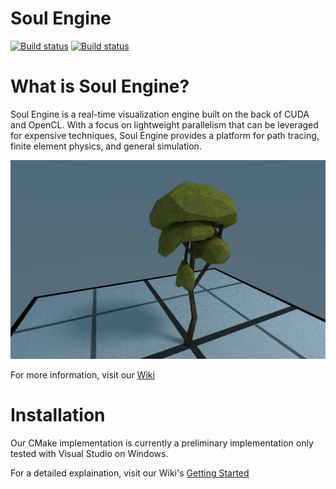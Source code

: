 # Soul Engine
[![Build status](https://travis-ci.org/Synodic-Software/Soul-Engine.svg?branch=master)](https://travis-ci.org/Synodic-Software/Soul-Engine)
[![Build status](https://ci.appveyor.com/api/projects/status/ryye37u8hw4ofd5l?svg=true)](https://ci.appveyor.com/project/Synodic-Software/soul-engine)

# What is Soul Engine?
Soul Engine is a real-time visualization engine built on the back of CUDA and OpenCL. With a focus on lightweight parallelism that can be leveraged for expensive techniques, Soul Engine provides a platform for path tracing, finite element physics, and general simulation.

![Tree Model](Documentation/Tree.png)

For more information, visit our [Wiki](https://github.com/Synodic-Software/Soul-Engine/wiki)

# Installation

Our CMake implementation is currently a preliminary implementation only tested with Visual Studio on Windows.
  
For a detailed explaination, visit our Wiki's [Getting Started](https://github.com/Synodic-Software/Soul-Engine/wiki/Getting-Started)
